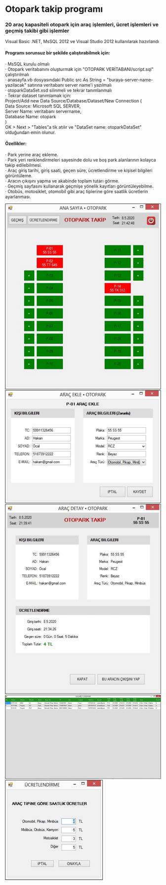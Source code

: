 # Otopark takip programı
### 20 araç kapasiteli otopark için araç işlemleri, ücret işlemleri ve geçmiş takibi gibi işlemler

Visual Basic .NET, MsSQL 2012 ve Visual Studio 2012 kullanılarak hazırlandı

#### Programı sorunsuz bir şekilde çalıştırabilmek için:
· MsSQL kurulu olmalı \
· Otopark veritabanını oluşturmak için "OTOPARK VERİTABANI/script.sql" çalıştırılmalı\
· anasayfa.vb dosyasındaki Public src As String = "buraya-server-name-yazilacak" satırına veritabanı server name'i yazılmalı\
· otoparkDataSet.xsd silinmeli ve tekrar tanımlanmalı\
· Tekrar dataset tanımlamak için: \
Project/Add new Data Source/Database/Dataset/New Connection (\
Data Source: Microsoft SQL SERVER, \
Server Name: veritabanı servername,\
Database Name: otopark\
) \
OK > Next > "Tables"a tik atılır ve "DataSet name: otoparkDataSet" olduğundan emin olunur. 

#### Özellikler:
· Park yerine araç ekleme.\
· Park yeri renklendirmeleri sayesinde dolu ve boş park alanlarının kolayca takip edilebilmesi.\
· Araç giriş tarihi, giriş saati, geçen süre, ücretlendirme ve kişisel bilgileri görüntüleme.\
· Aracın çıkışını yapma ve akabinde toplam tutarı görme.\
· Geçmiş sayfasını kullanarak geçmişe yönelik kayıtları görüntüleyebilme.\
· Otobüs, motosiklet, otomobil gibi araç tiplerine göre saatlik ücretlerin ayarlanması.





<kbd>
  <img src="/images/1anasayfa.jpg">
</kbd>

<kbd>
  <img src="/images/2arac-ekle.jpg">
</kbd>

<kbd>
  <img src="/images/3arac-detay.jpg">
</kbd>

<kbd>
  <img src="/images/4gecmis.jpg">
</kbd>

<kbd>
  <img src="/images/5ucretlendirme.jpg">
</kbd>
